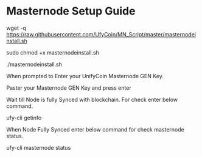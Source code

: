 # Masternode Setup Guide

wget -q https://raw.githubusercontent.com/UfyCoin/MN_Script/master/masternodeinstall.sh

sudo chmod +x masternodeinstall.sh

./masternodeinstall.sh

When prompted to Enter your UnifyCoin Masternode GEN Key.

Paster your Masternode GEN Key and press enter

Wait till Node is fully Synced with blockchain. For check enter below command.

ufy-cli getinfo

When Node Fully Synced enter below command for check masternode status.

ufy-cli masternode status
